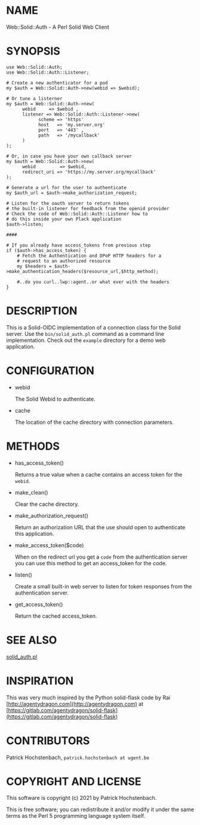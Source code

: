 # NAME

Web::Solid::Auth - A Perl Solid Web Client

# SYNOPSIS

    use Web::Solid::Auth;
    use Web::Solid::Auth::Listener;

    # Create a new authenticator for a pod
    my $auth = Web::Solid::Auth->new(webid => $webid);

    # Or tune a listerner
    my $auth = Web::Solid::Auth->new(
          webid     => $webid ,
          listener => Web::Solid::Auth::Listener->new(
                scheme => 'https'
                host   => 'my.server.org'
                port   => '443' ,
                path   => '/mycallback'
          )
    );

    # Or, in case you have your own callback server
    my $auth = Web::Solid::Auth->new(
          webid         => $webid,
          redirect_uri => 'https://my.server.org/mycallback'
    );

    # Generate a url for the user to authenticate
    my $auth_url = $auth->make_authorization_request;

    # Listen for the oauth server to return tokens
    # the built-in listener for feedback from the openid provider
    # Check the code of Web::Solid::Auth::Listener how to
    # do this inside your own Plack application
    $auth->listen;

    ####

    # If you already have access_tokens from previous step
    if ($auth->has_access_token) {
        # Fetch the Authentication and DPoP HTTP headers for a
        # request to an authorized resource
        my $headers = $auth->make_authentication_headers($resource_url,$http_method);

        #..do you curl..lwp::agent..or what ever with the headers
    }

# DESCRIPTION

This is a Solid-OIDC implementation of a connection class for the Solid
server. Use the `bin/solid_auth.pl` command as a command line implementation.
Check out the `example` directory for a demo web application.

# CONFIGURATION

- webid

    The Solid Webid to authenticate.

- cache

    The location of the cache directory with connection parameters.

# METHODS

- has\_access\_token()

    Returns a true value when a cache contains an access token for the `webid`.

- make\_clean()

    Clear the cache directory.

- make\_authorization\_request()

    Return an authorization URL that the use should open to authenticate this
    application.

- make\_access\_token($code)

    When on the redirect url you get a `code` from the authentication server you
    can use this method to get an access\_token for the code.

- listen()

    Create a small built-in web server to listen for token responses from the
    authentication server.

- get\_access\_token()

    Return the cached access\_token.

# SEE ALSO

[solid\_auth.pl](https://metacpan.org/pod/solid_auth.pl)

# INSPIRATION

This was very much inspired by the Python solid-flask code by
Rai [http://agentydragon.com](http://agentydragon.com) at [https://gitlab.com/agentydragon/solid-flask](https://gitlab.com/agentydragon/solid-flask)

# CONTRIBUTORS

Patrick Hochstenbach, `patrick.hochstenbach at ugent.be`

# COPYRIGHT AND LICENSE

This software is copyright (c) 2021 by Patrick Hochstenbach.

This is free software; you can redistribute it and/or modify it under the same terms as the Perl 5 programming language system itself.
